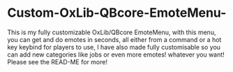 # Custom-OxLib-QBcore-EmoteMenu-
This is my fully customizable OxLib/QBcore  EmoteMenu, with this menu, you can get and do emotes in seconds, all either from a command or a hot key keybind for players to use, I have also made fully customisable so you can add new categories like jobs or even more emotes! whatever you want! Please see the READ-ME for more!
